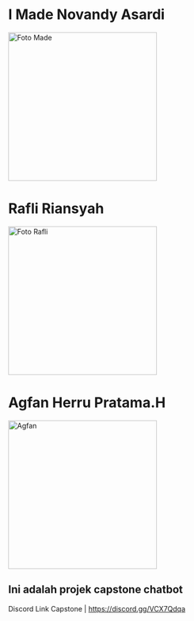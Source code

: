 # I Made Novandy Asardi
<img src="https://github.com/agfanpratama/kepston_chatbot/blob/main/foto/foto%20made.png?raw=true" alt="Foto Made" width="300">

# Rafli Riansyah
<img src="https://github.com/agfanpratama/kepston_chatbot/blob/main/foto/foto%20rafli.png?raw=true" alt="Foto Rafli" width="300">

# Agfan Herru Pratama.H
<img src="https://github.com/agfanpratama/kepston_chatbot/blob/main/foto/foto%20agfan.png?raw=true" alt="Agfan" width="300">



## Ini adalah projek capstone chatbot

Discord Link Capstone | https://discord.gg/VCX7Qdqa

